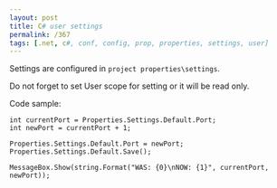 ```yaml
---
layout: post
title: C# user settings
permalink: /367
tags: [.net, c#, conf, config, prop, properties, settings, user]
---
```


Settings are configured in `project properties\settings`.

Do not forget to set User scope for setting or it will be read only.

Code sample:


    int currentPort = Properties.Settings.Default.Port;
    int newPort = currentPort + 1;

    Properties.Settings.Default.Port = newPort;
    Properties.Settings.Default.Save();

    MessageBox.Show(string.Format("WAS: {0}\nNOW: {1}", currentPort, newPort));
